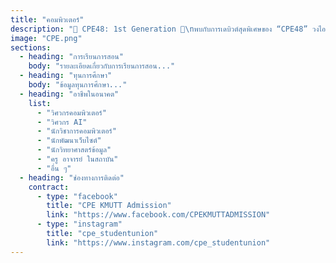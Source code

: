 ```yaml
---
title: "คอมพิวเตอร์"
description: "🌟 CPE48: 1st Generation 🌟\nพบกับการเดบิวต์สุดพิเศษของ “CPE48” วงไอดอลจากภาควิศวกรรมคอมพิวเตอร์ ที่จะพาน้อง ๆ มาจุดประกายฝัน กลางหมู่ดาว ✨ ในงาน KMUTT Engineering Open House 2025\n💫 ไม่ว่าน้องจะเป็นสายโค้ด สายเกม สายคิดวิเคราะห์ หรือแค่อยากตามหาเส้นทางในฝัน CPE48 พร้อมจะเป็นดาวดวงหนึ่งที่ช่วยส่องทางให้น้องเจอความฝันของตัวเอง!"
image: "CPE.png"
sections:
  - heading: "การเรียนการสอน"
    body: "รายละเอียดเกี่ยวกับการเรียนการสอน..."
  - heading: "ทุนการศึกษา"
    body: "ข้อมูลทุนการศึกษา..."
  - heading: "อาชีพในอนาคต"
    list:
      - "วิศวกรคอมพิวเตอร์"
      - "วิศวกร AI"
      - "นักวิชาการคอมพิวเตอร์"
      - "นักพัฒนาเว็บไซต์"
      - "นักวิทยาศาสตร์ข้อมูล"
      - "ครู อาจารย์ ในสถาบัน"
      - "อื่น ๆ"
  - heading: "ช่องทางการติดต่อ"
    contract:
      - type: "facebook"
        title: "CPE KMUTT Admission"
        link: "https://www.facebook.com/CPEKMUTTADMISSION"
      - type: "instagram"
        title: "cpe_studentunion"
        link: "https://www.instagram.com/cpe_studentunion"
---
```

